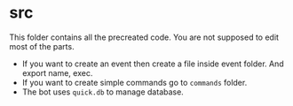 # src
This folder contains all the precreated code. You are not supposed to edit most of the parts.

 - If you want to create an event then create a file inside event folder. And export name, exec.
 - If you want to create simple commands go to `commands` folder.
 - The bot uses `quick.db` to manage database.
